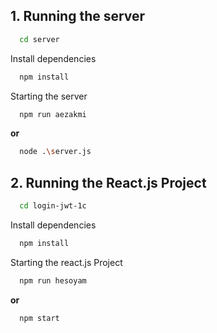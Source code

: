 
## 1. Running the server 

```bash
  cd server
```

Install dependencies

```bash
  npm install
```

Starting the server

```bash
  npm run aezakmi
```
**or**
```bash
  node .\server.js
```

## 2. Running the React.js Project 

```bash
  cd login-jwt-1c
```

Install dependencies

```bash
  npm install
```

Starting the react.js Project

```bash
  npm run hesoyam
```
**or**
```bash
  npm start
```

